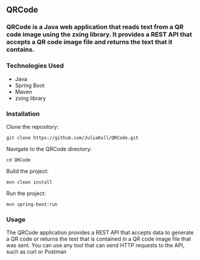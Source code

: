 ## QRCode
### QRCode is a Java web application that reads text from a QR code image using the zxing library. It provides a REST API that accepts a QR code image file and returns the text that it contains.

### Technologies Used
- Java
- Spring Boot
- Maven
- zxing library<p>
### Installation
Clone the repository:<p>
`git clone https://github.com/JuliaKull/QRCode.git`<p>
Navigate to the QRCode directory:<p>
`cd QRCode`<p>
Build the project:<p>
`mvn clean install`<p>

Run the project:

`mvn spring-boot:run`
### Usage
The QRCode application provides a REST API that accepts data to generate a QR code or returns the text that is contained in a QR code image file that was sent. You can use any tool that can send HTTP requests to the API, such as curl or Postman


